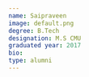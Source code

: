 ```yaml
---
name: Saipraveen 
image: default.png
degree: B.Tech
designation: M.S CMU
graduated year: 2017
bio:
type: alumni
---
```

